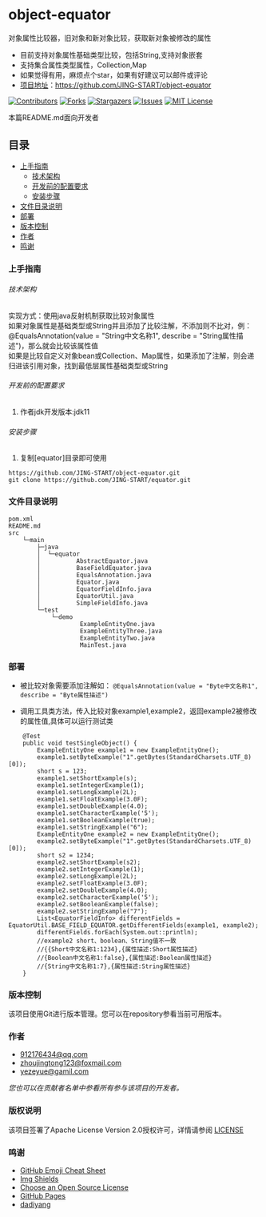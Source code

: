# object-equator

对象属性比较器，旧对象和新对象比较，获取新对象被修改的属性

* 目前支持对象属性基础类型比较，包括String,支持对象嵌套
* 支持集合属性类型属性，Collection,Map
* 如果觉得有用，麻烦点个star，如果有好建议可以邮件或评论
* [ 项目地址](https://github.com/JING-START/object-equator)：<https://github.com/JING-START/object-equator>

<!-- PROJECT SHIELDS -->

[![Contributors][contributors-shield]][contributors-url]
[![Forks][forks-shield]][forks-url]
[![Stargazers][stars-shield]][stars-url]
[![Issues][issues-shield]][issues-url]
[![MIT License][license-shield]][license-url]

本篇README.md面向开发者

## 目录

- [上手指南](#上手指南)
    - [技术架构](#技术架构)
    - [开发前的配置要求](#开发前的配置要求)
    - [安装步骤](#安装步骤)
- [文件目录说明](#文件目录说明)
- [部署](#部署)
- [版本控制](#版本控制)
- [作者](#作者)
- [鸣谢](#鸣谢)

### 上手指南

###### 技术架构

实现方式：使用java反射机制获取比较对象属性  
如果对象属性是基础类型或String并且添加了比较注解，不添加则不比对，例：@EqualsAnnotation(value = "String中文名称1", describe = "String属性描述")，那么就会比较该属性值  
如果是比较自定义对象bean或Collection、Map属性，如果添加了注解，则会递归进该引用对象，找到最低层属性基础类型或String

###### 开发前的配置要求

1. 作者jdk开发版本:jdk11

###### 安装步骤

1. 复制[equator]目录即可使用

```
https://github.com/JING-START/object-equator.git
git clone https://github.com/JING-START/equator.git
```

### 文件目录说明

```
pom.xml
README.md
src
    └─main
        ├─java
        │  └─equator
        │          AbstractEquator.java
        │          BaseFieldEquator.java
        │          EqualsAnnotation.java
        │          Equator.java
        │          EquatorFieldInfo.java
        │          EquatorUtil.java
        │          SimpleFieldInfo.java
        └─test
            └─demo
                    ExampleEntityOne.java
                    ExampleEntityThree.java
                    ExampleEntityTwo.java
                    MainTest.java
```

### 部署

* 被比较对象需要添加注解如：
  ``@EqualsAnnotation(value = "Byte中文名称1", describe = "Byte属性描述")``

* 调用工具类方法，传入比较对象example1,example2，返回example2被修改的属性值,具体可以运行测试类
```
    @Test
    public void testSingleObject() {
        ExampleEntityOne example1 = new ExampleEntityOne();
        example1.setByteExample("1".getBytes(StandardCharsets.UTF_8)[0]);
        short s = 123;
        example1.setShortExample(s);
        example1.setIntegerExample(1);
        example1.setLongExample(2L);
        example1.setFloatExample(3.0F);
        example1.setDoubleExample(4.0);
        example1.setCharacterExample('5');
        example1.setBooleanExample(true);
        example1.setStringExample("6");
        ExampleEntityOne example2 = new ExampleEntityOne();
        example2.setByteExample("1".getBytes(StandardCharsets.UTF_8)[0]);
        short s2 = 1234;
        example2.setShortExample(s2);
        example2.setIntegerExample(1);
        example2.setLongExample(2L);
        example2.setFloatExample(3.0F);
        example2.setDoubleExample(4.0);
        example2.setCharacterExample('5');
        example2.setBooleanExample(false);
        example2.setStringExample("7");
        List<EquatorFieldInfo> differentFields = EquatorUtil.BASE_FIELD_EQUATOR.getDifferentFields(example1, example2);
        differentFields.forEach(System.out::println);
        //example2 short、boolean、String值不一致
        //{{Short中文名称1:1234},{属性描述:Short属性描述}
        //{Boolean中文名称1:false},{属性描述:Boolean属性描述}
        //{String中文名称1:7},{属性描述:String属性描述}
    }
```

### 版本控制

该项目使用Git进行版本管理。您可以在repository参看当前可用版本。

### 作者

* 912176434@qq.com
* zhoujingtong123@foxmail.com
* yezeyue@gamil.com

*您也可以在贡献者名单中参看所有参与该项目的开发者。*

### 版权说明

该项目签署了Apache License Version
2.0授权许可，详情请参阅 [LICENSE](https://github.com/JING-START/equator/blob/main/LICENSE)

### 鸣谢

- [GitHub Emoji Cheat Sheet](https://www.webpagefx.com/tools/emoji-cheat-sheet)
- [Img Shields](https://shields.io)
- [Choose an Open Source License](https://choosealicense.com)
- [GitHub Pages](https://pages.github.com)
- [dadiyang](https://github.com/dadiyang/equator)

<!-- links -->

[your-project-path]:https://github.com/JING-START/equator

[contributors-shield]: https://img.shields.io/github/contributors/JING-START/equator?style=flat-square

[contributors-url]: https://github.com/JING-START/equator/pulse

[forks-shield]: https://img.shields.io/github/forks/JING-START/equator?style=flat-square

[forks-url]: https://github.com/JING-START/equator/forks

[stars-shield]: https://img.shields.io/github/stars/JING-START/equator?style=flat-square

[stars-url]: https://github.com/JING-START/equator/stargazers

[issues-shield]: https://img.shields.io/github/issues/JING-START/equator?style=flat-square

[issues-url]: https://github.com/JING-START/equator/issues

[license-shield]: https://img.shields.io/github/license/JING-START/equator?style=flat-square

[license-url]: https://github.com/JING-START/equator/blob/main/LICENSE




